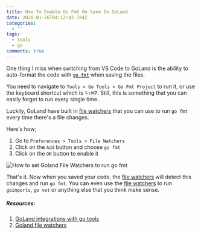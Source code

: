 ```yaml
---
title: How To Enable Go Fmt On Save In GoLand
date: 2020-01-26T04:12:02.784Z
categories:
  - ''
tags:
  - tools
  - go
comments: true
---
```

One thing I miss when switching from VS Code to GoLand is the ability to auto-format the code with [`go fmt`][1] when saving the files.

You need to navigate to `Tools > Go Tools > Go Fmt Project` to run it, or use the keyboard shortcut which is <kbd>⌥⇧⌘P</kbd>. Still, this is something that you can easily forget to run every single time.

Luckily, GoLand have built in [file watchers][2] that you can use to run `go fmt` every time there's a file changes.

Here's how;

1. Go to `Preferences > Tools > File Watchers`
2. Click on the `Add` button and choose `go fmt`
3. Click on the `OK` button to enable it 

![How to set Goland File Watchers to run go fmt](/images/uploads/goland-gofmt.png "How to set Goland File Watchers to run go fmt")

That's it. Now when you saved your code, the [file watchers][2] will detect this changes and run `go fmt`. You can even use the [file watchers][2] to run `goimports`, `go vet` or anything else that you think make sense.

##### Resources:
1. [GoLand integrations with go tools][3]
2. [Goland file watchers][4]

[1]:https://golang.org/cmd/gofmt/
[2]:https://www.jetbrains.com/help/go/settings-tools-file-watchers.html
[3]:https://www.jetbrains.com/help/go/integration-with-go-tools.html
[4]:https://www.jetbrains.com/help/go/settings-tools-file-watchers.html
